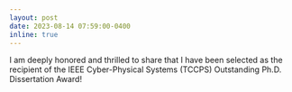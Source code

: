```yaml
---
layout: post
date: 2023-08-14 07:59:00-0400
inline: true
---
```

I am deeply honored and thrilled to share that I have been selected as the recipient of the IEEE Cyber-Physical Systems (TCCPS) Outstanding Ph.D. Dissertation Award! 